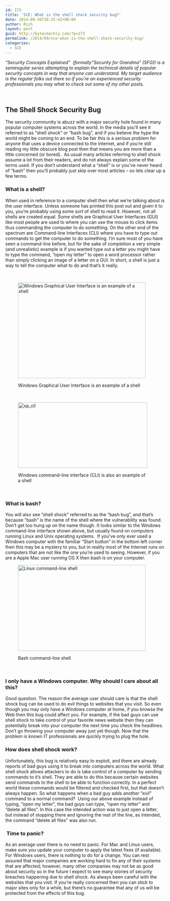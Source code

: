 ```yaml
---
id: 173
title: 'SCE: What is the shell shock security bug?'
date: 2014-09-26T10:25:42+00:00
author: Rich
layout: post
guid: http://bytesdarkly.com/?p=173
permalink: /2014/09/sce-what-is-the-shell-shock-security-bug/
categories:
  - SCE
---
```

_&#8220;Security Concepts Explained&#8221;  (formally&#8221;Security for Grandma&#8221; (SFG)) is a semiregular series attempting to explain the technical details of popular security concepts in way that anyone can understand. My target audience is the regular folks out there so if you&#8217;re an experienced security professionals you may what to check out some of my other posts._

<address>
   
</address>

## The Shell Shock Security Bug

The security community is abuzz with a major security hole found in many popular computer systems across the world. In the media you&#8217;ll see it referred to as &#8220;shell shock&#8221; or &#8220;bash bug&#8221;, and if you believe the hype the world might be coming to an end. To be fair this is a serious problem for anyone that uses a device connected to the Internet, and if you&#8217;re still reading my little obscure blog post then that means you are more than a little concerned (or bored).  As usual many articles referring to shell shock assume a lot from their readers, and do not always explain some of the terms used. If you don&#8217;t understand what a &#8220;shell&#8221; is or you&#8217;ve never heard of &#8220;bash&#8221; then you&#8217;ll probably just skip over most articles &#8211; so lets clear up a few terms.

### What is a shell?

When used in reference to a computer shell then what we&#8217;re talking about is the user interface. Unless someone has printed this post out and given it to you, you&#8217;re probably using some sort of shell to read it. However, not all shells are created equal. Some shells are Graphical User Interfaces (GUI) like most people are used to where you can use the mouse to click items thus commanding the computer to do something. On the other end of the spectrum are Command-line Interfaces (CLI) where you have to type out commands to get the computer to do something. I&#8217;m sure most of you have seen a command-line before, but for the sake of completion a very simple (and unrealistic) example is if you wanted type out a letter you might have to type the command, &#8220;open my letter&#8221; to open a word processor rather than simply clicking an image of a letter on a GUI. In short, a shell is just a way to tell the computer what to do and that&#8217;s it really.

&nbsp;<figure id="attachment_178" style="width: 402px" class="wp-caption alignnone">

[<img class=" wp-image-178" src="http://bytesdarkly.com/wp-content/uploads/2014/09/winxppro.png" alt="Windows Graphical User Interface is an example of a shell" width="402" height="301" srcset="http://bytesdarkly.com/wp-content/uploads/2014/09/winxppro.png 800w, http://bytesdarkly.com/wp-content/uploads/2014/09/winxppro-300x225.png 300w" sizes="(max-width: 402px) 100vw, 402px" />](http://bytesdarkly.com/wp-content/uploads/2014/09/winxppro.png)<figcaption class="wp-caption-text">Windows Graphical User Interface is an example of a shell</figcaption></figure> 

&nbsp;<figure id="attachment_179" style="width: 407px" class="wp-caption alignnone">

[<img class="wp-image-179" src="http://bytesdarkly.com/wp-content/uploads/2014/09/xp_cli.png" alt="xp_cli" width="407" height="206" srcset="http://bytesdarkly.com/wp-content/uploads/2014/09/xp_cli.png 675w, http://bytesdarkly.com/wp-content/uploads/2014/09/xp_cli-300x152.png 300w" sizes="(max-width: 407px) 100vw, 407px" />](http://bytesdarkly.com/wp-content/uploads/2014/09/xp_cli.png)<figcaption class="wp-caption-text">Windows command-line interface (CLI) is also an example of a shell</figcaption></figure> 

&nbsp;

### What is bash?

You will also see &#8220;shell shock&#8221; referred to as the &#8220;bash bug&#8221;, and that&#8217;s because &#8220;bash&#8221; is the name of the shell where the vulnerability was found. Don&#8217;t get too hung up on the name though. It looks similar to the Windows command-line interface shown above, but usually found on computers running Linux and Unix operating systems.  If you&#8217;ve only ever used a Windows computer with the familiar &#8220;Start button&#8221; in the bottom left corner then this may be a mystery to you, but in reality most of the Internet runs on computers that are not like the one you&#8217;re used to seeing. However, if you are a Apple Mac user running OS X then bash is on your computer.<figure id="attachment_186" style="width: 402px" class="wp-caption alignnone">

[<img class=" wp-image-186" src="http://bytesdarkly.com/wp-content/uploads/2014/09/linux_cli.png" alt="Linux command-line shell" width="402" height="270" srcset="http://bytesdarkly.com/wp-content/uploads/2014/09/linux_cli.png 734w, http://bytesdarkly.com/wp-content/uploads/2014/09/linux_cli-300x201.png 300w" sizes="(max-width: 402px) 100vw, 402px" />](http://bytesdarkly.com/wp-content/uploads/2014/09/linux_cli.png)<figcaption class="wp-caption-text">Bash command-line shell</figcaption></figure> 

&nbsp;

### I only have a Windows computer. Why should I care about all this?

Good question. The reason the average user should care is that the shell shock bug can be used to do evil things to websites that you visit. So even though you may only have a Windows computer at home, if you browse the Web then this bug could affect you. For example, if the bad guys can use shell shock to take control of your favorite news website then they can potentially break into your computer the next time you check the headlines. Don&#8217;t go throwing your computer away just yet though. Now that the problem is known IT professionals are quickly trying to plug the hole.

### How does shell shock work?

Unfortunately, this bug is relatively easy to exploit, and there are already reports of bad guys using it to break into computers across the world. What shell shock allows attackers to do is take control of a computer by sending commands to it&#8217;s shell. They are able to do this because certain websites send commands to the shell to be able to function correctly. In a perfect world these commands would be filtered and checked first, but that doesn&#8217;t always happen. So what happens when a bad guy adds another &#8220;evil&#8221; command to a normal command?  Using our above example instead of typing, &#8220;open my letter&#8221;, the bad guys can type, &#8220;open my letter&#8221; and &#8220;delete all files&#8221;. In this case the intended action was to just open a letter, but instead of stopping there and ignoring the rest of the line, as intended, the command &#8220;delete all files&#8221; was also run.

###  Time to panic?

As an average user there is no need to panic. For Mac and Linux users, make sure you update your computer to apply the latest fixes (if available). For Windows users, there is nothing to do for a change. You can rest assured that major companies are working hard to fix any of their systems that are affected; however, many other companies may not be as good about security so in the future I expect to see many stories of security breaches happening due to shell shock. As always been careful with the websites that you visit. If you&#8217;re really concerned then you can stick to major sites only for a while, but there&#8217;s no guarantee that any of us will be protected from the effects of this bug.
